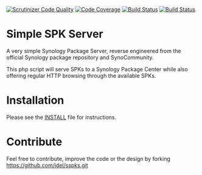 [![Scrutinizer Code Quality](https://scrutinizer-ci.com/g/jdel/sspks/badges/quality-score.png?b=master)](https://scrutinizer-ci.com/g/jdel/sspks/?branch=master)
[![Code Coverage](https://scrutinizer-ci.com/g/jdel/sspks/badges/coverage.png?b=master)](https://scrutinizer-ci.com/g/jdel/sspks/?branch=master)
[![Build Status](https://scrutinizer-ci.com/g/jdel/sspks/badges/build.png?b=master)](https://scrutinizer-ci.com/g/jdel/sspks/build-status/master)
[![Build Status](https://travis-ci.org/jdel/sspks.svg?branch=master)](https://travis-ci.org/jdel/sspks)

Simple SPK Server
=================

A very simple Synology Package Server, reverse engineered from
the official Synology package repository and SynoCommunity.

This php script will serve SPKs to a Synology Package Center
while also offering regular HTTP browsing through the available
SPKs.


Installation
============

Please see the [INSTALL](INSTALL.md) file for instructions.


Contribute
==========

Feel free to contribute, improve the code or the design by forking
https://github.com/jdel/sspks.git
